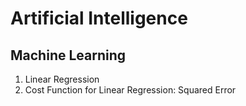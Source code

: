# Artificial Intelligence
## Machine Learning
1. Linear Regression
2. Cost Function for Linear Regression: Squared Error
